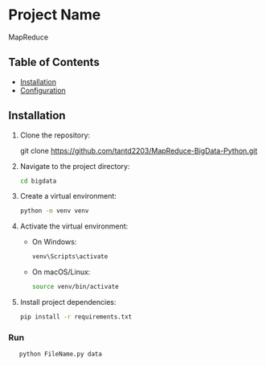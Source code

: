 # Project Name
MapReduce

## Table of Contents
- [Installation](#installation)
- [Configuration](#configuration)

## Installation

1. Clone the repository:

    git clone https://github.com/tantd2203/MapReduce-BigData-Python.git

2. Navigate to the project directory:

      ```bash
    cd bigdata
    ```


3. Create a virtual environment:

    ```bash
    python -m venv venv
    ```

4. Activate the virtual environment:

    - On Windows:

        ```bash
        venv\Scripts\activate
        ```

    - On macOS/Linux:

        ```bash
        source venv/bin/activate
        ```

5. Install project dependencies:

    ```bash
    pip install -r requirements.txt
    ```



### Run
```bash
   python FileName.py data

